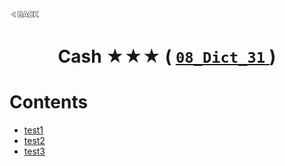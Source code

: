 <p align="left">
  <a href="../README.md">
    <img src="../../Z99-OTHERS/00-common/00-back.png" style="width:10%">
  </a>
</p>

<div align="center">
  <h1>
    Cash ★★★ (
      <a href="https://drive.google.com/file/d/1pfFCHg9Yo25WSBDuLaZHa2IGHpXGuupL/view?usp=drive_link">
        <code>08_Dict_31</code>
      </a>
    )
  </h1>
</div>

# Contents

-   [test1]()
-   [test2]()
-   [test3]()
